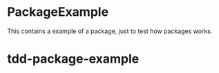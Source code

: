 # PackageExample

This contains a example of a package, just to test how packages works.
# tdd-package-example
